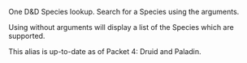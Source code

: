 One D&D Species lookup. Search for a Species using the arguments.

Using without arguments will display a list of the Species which are supported.

This alias is up-to-date as of Packet 4: Druid and Paladin.